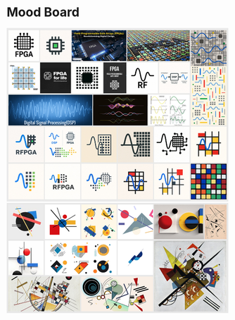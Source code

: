 # Mood Board
![Mood Board](./mood-board-1.jpg "Mood Board")
![Mood Board](./mood-board-2.jpg "Mood Board")